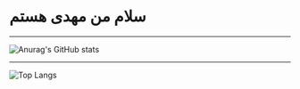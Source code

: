 # سلام من مهدی هستم

----

![Anurag's GitHub stats](https://github-readme-stats.vercel.app/api?username=mehdi-darvish-zadeh&show_icons=true&theme=dark)


----



![Top Langs](https://github-readme-stats.vercel.app/api/top-langs/?username=mehdi-darvish-zadeh&size_weight=0.5&count_weight=0.5)


